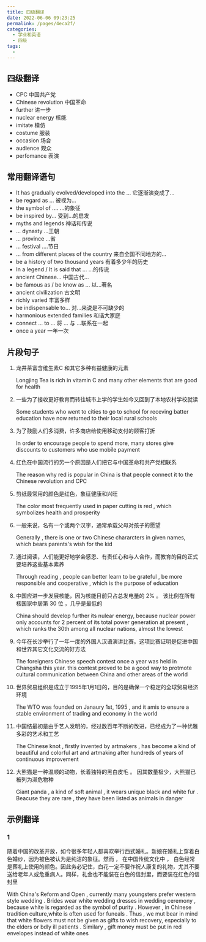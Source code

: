 ```yaml
---
title: 四级翻译
date: 2022-06-06 09:23:25
permalink: /pages/4eca2f/
categories:
  - 学业和英语
  - 四级
tags:
  - 
---
```

## 四级翻译



- CPC    中国共产党
- Chinese revolution    中国革命
- further   进一步
- nuclear energy    核能
- imitate    模仿
- costume 服装
- occasion    场合
- audience    观众
- perfomance    表演





## 常用翻译语句

- It has gradually evolved/developed into the ... 	它逐渐演变成了...
- be regard as ...     被视为...
- the symbol of ....    ...的象征
- be inspired by...    受到...的启发
- myths and legends  神话和传说
- ... dynasty    ...王朝
- ... province ...省
- ... festival    ....节日
- ... from different places of the country  来自全国不同地方的...
- be a history of two thousand years 有着多少年的历史
- In a legend / It is said that ...  ...的传说
- ancient  Chinese...  中国古代...
- be famous as / be know as ...  以...著名
- ancient civilization 古文明
- richly varied  丰富多样
- be indispensable to...   对...来说是不可缺少的
- harmonious extended families  和谐大家庭
- connect ... to ...   将 ... 与 ...联系在一起
- once a year  一年一次





## 片段句子

1. 龙井茶富含维生素C 和其它多种有益健康的元素

   Longjing Tea is rich in vitamin C and many other elements that are good for health

2. 一些为了接收更好教育而转往城市上学的学生如今又回到了本地农村学校就读

   Some students who went to cities to go to school for receving batter education have now returned to their local rural schools 

3. 为了鼓励人们多消费，许多商店给使用移动支付的顾客打折

   In order to encourage people to spend more, many stores give discounts to customers who use mobile payment 

4. 红色在中国流行的另一个原因是人们把它与中国革命和共产党相联系

   The reason why red is popular in China is that people connect it to the Chinese revolution and CPC

5. 剪纸最常用的颜色是红色，象征健康和兴旺

   The color most frequently used in paper cutting is red , which symbolizes health  and prosperity

6. 一般来说，名有一个或两个汉字，通常承载父母对孩子的愿望

   Generally , there is one or two Chinese chararcters in given names, which bears parents's wish for the kid 

7. 通过阅读，人们能更好地学会感恩、有责任心和与人合作，而教育的目的正式要培养这些基本素养

   Through reading , people can better learn to be grateful , be more responsible and cooperative , which is the purpose of education 

8. 中国应进一步发展核能，因为核能目前只占总发电量的 2% 。 该比例在所有核国家中居第 30 位 ，几乎是最低的

   China should develop further its nulear energy, because nuclear power only accounts for 2 percent of its total power generation at present , which ranks the 30th among all nuclear nations, almost the lowest 

9. 今年在长沙举行了一年一度的外国人汉语演讲比赛。这项比赛证明是促进中国和世界其它文化交流的好方法

   The foreigners Chinese speech contest once a year was held in Changsha this year. this contest proved to be a good way to protmote cultural communication between China and other areas of the world
   
10. 世界贸易组织是成立于1995年1月1日的，目的是确保一个稳定的全球贸易经济环境

    The WTO was founded on Janaury 1st, 1995 , and it amis to ensure a stable environment of trading and economy in the world

11. 中国结最初是由手艺人发明的，经过数百年不断的改进，已经成为了一种优雅多彩的艺术和工艺

    The Chinese knot , firstly invented by artmakers , has become a kind of beautiful and colorful art and artmaking after hundreds of years of continuous improvement 

12. 大熊猫是一种温顺的动物，长着独特的黑白皮毛 。 因其数量极少，大熊猫已被列为濒危物种

    Giant panda , a kind of soft animal , it wears unique black and white fur . Beacuse they are rare , they have been listed as animals in danger



## 示例翻译

### 1

随着中国的改革开放，如今很多年轻人都喜欢举行西式婚礼。新娘在婚礼上穿着白色婚纱，因为被色被认为是纯洁的象征。然而 ， 在中国传统文化中 ， 白色经常是葬礼上使用的颜色。因此务必记住，白花一定不要作祝人康复的礼物，尤其不要送给老年人或危重病人。同样，礼金也不能装在白色的信封里，而要装在红色的信封里



With China's Reform and Open , currently many youngsters prefer western style wedding . Brides wear white wedding dresses in wedding ceremony  , because white is regarded as the symbol of purity . However , in Chinese tradition culture,white is often used for funeals . Thus , we mut bear in mind that white flowers must not be given as gifts to wish recovery, especially to the elders or bdly ill patients . Similary , gift money must be put in red envelopes instead of white ones



































